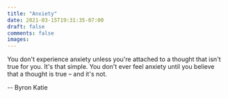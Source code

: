 ```yaml
---
title: "Anxiety"
date: 2021-03-15T19:31:35-07:00
draft: false
comments: false
images: 
---
```

You don't experience anxiety unless you're attached to a thought that isn't true for you.  It's that simple.  You don't ever feel anxiety until you believe that a thought is true – and it's not.

-- Byron Katie
